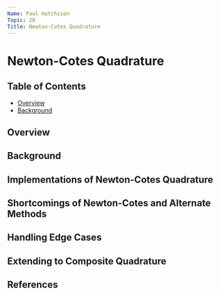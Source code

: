 ```yaml
---
Name: Paul Hutchison
Topic: 28
Title: Newton-Cotes Quadrature
---
```


# Newton-Cotes Quadrature

## Table of Contents

- [Overview](#Overview)
- [Background](#Background)

## Overview

## Background

## Implementations of Newton-Cotes Quadrature

## Shortcomings of Newton-Cotes and Alternate Methods

## Handling Edge Cases

## Extending to Composite Quadrature

## References
